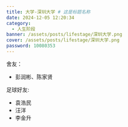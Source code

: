 ```yaml
---
title: 大学-深圳大学 # 这是标题名称
date: 2024-12-05 12:20:34
category:
  - 人生阶段
banner: /assets/posts/lifestage/深圳大学.png
cover: /assets/posts/lifestage/深圳大学.png
password: 10080353
---
```


舍友：  
- 彭润彬、陈家贤

足球好友:
- 袁浩民
- 汪洋
- 李金升